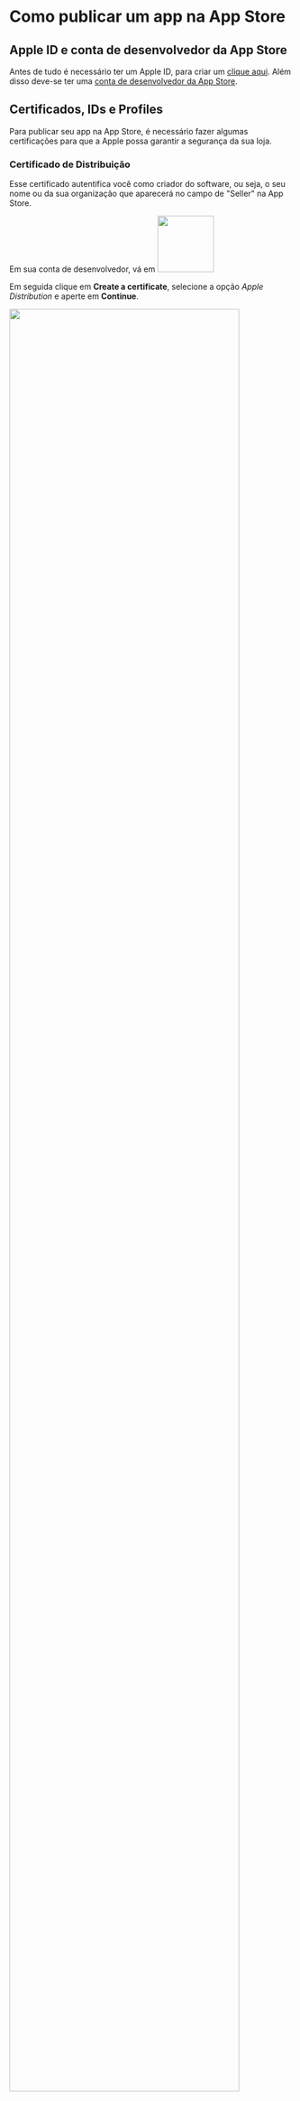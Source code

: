 # Como publicar um app na App Store  

## Apple ID e conta de desenvolvedor da App Store  

Antes de tudo é necessário ter um Apple ID, para criar um [clique aqui](https://appleid.apple.com/account). Além disso deve-se ter uma [conta de desenvolvedor da App Store](https://developer.apple.com/).  

## Certificados, IDs e Profiles  

Para publicar seu app na App Store, é necessário fazer algumas certificações para que a Apple possa garantir a segurança da sua loja.  

### Certificado de Distribuição  

Esse certificado autentifica você como criador do software, ou seja, o seu nome ou da sua organização que aparecerá no campo de "Seller" na App Store.  

Em sua conta de desenvolvedor, vá em  <img src="https://github.com/LDTTFURB/site/assets/126025055/e8c57c61-e32e-4476-868f-8c050fcd76ee" width = 100 height=auto>  

Em seguida clique em **Create a certificate**, selecione a opção *Apple Distribution* e aperte em **Continue**.  

<img src="https://github.com/LDTTFURB/site/assets/126025055/c4a613e2-7a20-4e7a-ab86-0ec042a77860" width=90% height=auto>  

Agora para continuar, é preciso pedir uma Solicitação de Assinatura de Certificado (CSR). Para fazer isso, abra o Keychain Acess e pressione a aba **Keychain Access -> Certificate Assistant -> Request a Certificate From a Certificate Authority**.  

<img src="https://github.com/LDTTFURB/site/assets/126025055/16ac917e-8a1f-4c64-bd93-69edd11c9898" width=90% height=auto>  

Na janela que abrir, faça as seguintes mudanças:  

- Em User Email Adress, digite o email utilizado para criar a conta de desenvolvedor da App Store  
- Em Common Name, coloque o nome da pessoa/organização que deve vir no CSR  
- Selecione a opção *Saved to Disk*  
- Clique em **Continue** e escolha onde deve ser salva a Solicitação de Assinatura de Certificado  

Voltando ao site, em Choose File, selecione o arquivo do CSR, aperte em **Continue** e depois em **Download** para baixar o Certificado de Distribuição.  

### Identificadores  

Agora é necessário criar um ID para o app. Volte para a página de Certificates, Identifiers & Profiles, clique em **Identifiers**, depois no botão com um "+", selecione *App IDs* e aperte em **Continue**.  

![identifiers](https://github.com/LDTTFURB/site/assets/126025055/eae45299-38c6-4cad-90f9-ec983ab02a1a)  

![appIDs](https://github.com/LDTTFURB/site/assets/126025055/056f7e99-6fb7-40db-a4b2-4bc260267a28)  

Na próxima página, selecione *App* e novamente clique em **Continue**.  

![appEappClip](https://github.com/LDTTFURB/site/assets/126025055/09cdd48a-ecc2-4eb2-8e27-810fdbea4887)  

O próximo passo é criar um identificador em Bundle ID, que será utilizado para identificar o app, e preencher o campo Description com uma pequena descrição. Depois disso, marque todos os serviços que seu aplicativo terá acesso e aperte em **Register**.  

![bundleID](https://github.com/LDTTFURB/site/assets/126025055/03916491-60cd-4ac8-9f26-627a8afd8d90)  

### Profile  

Depois de criar o Certificado de Distribuição e o ID do App, é preciso criar um Profile que irá conectar os dois. Novamente de volta à página de Certificates, Identifiers & Profiles, vá até **Profiles** e pressione o botão **Generate Profile**. Na próxima aba, na seção Distribution, selecione *App Store* e clique em **Continue**.  

![provisioningProfile](https://github.com/LDTTFURB/site/assets/126025055/31873f91-fcf4-46dc-9120-aa97024a2e8b)  

Em seguida, selecione o [ID do App](./Publicar-aplicativo-na-AppStore#identificadores) criado anteriormente e pressione **Continue**. Dessa vez, escolha o [Certificado de Distribuição](./Publicar-aplicativo-na-AppStore#certificado-de-distribuição) gerado antes e novamente clique em **Continue**.  

Para continuar, em Provisioning Profile Name, digite o nome do seu Profile, aperte em **Generate** e após isso pressione o botão de **Download** para baixar o profile que acabou de ser gerado.  

## Criar app na App Store Connect  

Mais uma vez na página inicial da sua conta de desenvolvedor, aperte em **App Store Connect** e depois em **Go to App Store Connect**.  

<img src="https://github.com/LDTTFURB/site/assets/126025055/d88112d1-8884-4e0a-8379-e7d2ee031251" width=95% height=auto>  

Já na App Store Connect, aperte em **My Apps**, em seguida no botão com um "+" e por fim em **New App**.  

![newApp](https://github.com/LDTTFURB/site/assets/126025055/3f31465e-9170-4dff-938f-d1da9c609c18)  

A janela de criação de app que abrir deverá ser preenchida com as seguintes informações:  

- As plataformas que seu app ficará disponível  
- Nome do seu aplicativo  
- Idioma principal  
- [Bundle ID](./Publicar-aplicativo-na-AppStore#identificadores) que foi criado anteriormente  
- SKU, que é um ID que ficará dentro do sistema da Apple e não será visto por nenhum usuário
- Permissões que outras pessoas terão no seu app  

Por fim, aperte em **Create**.  

## Build e Upload para o App Store Connect  

No projeto do seu app na Unity, clique em **File -> Build Settings**.  

![image1](https://github.com/LDTTFURB/site/assets/126025055/de558281-db75-426b-8310-bb7def28779d)  

Mude a plataforma selecionada para iOS, arraste todas as cenas que serão utilizadas no seu aplicativo para a área Scenes In Build e então pressione o botão de **Build**.  

<img src="https://github.com/LDTTFURB/site/assets/126025055/3de94bea-29f7-4a13-a871-5743049a7a51" width=80% height=auto>  

Assim que a build estiver pronta, abra o arquivo *.xcodeproj* no [Xcode](https://developer.apple.com/xcode/), aperte no nome do projeto no canto superior esquerdo e depois em **Signing & Capabilities**.  

![xcode](https://github.com/LDTTFURB/site/assets/126025055/66315b65-32a4-4749-9de1-1e80a32fdb66)  

Em Signing & Capabilities, pressione o botão **Add Account** e entre com o seu Apple ID. Agora, é preciso instalar o [Certificado de Distribuição](./Publicar-aplicativo-na-AppStore#certificado-de-distribuição) criado anteriormente. Para fazer isso, basta clicar duas vezes no arquivo do certificado (o nome é *distribution.cer*) que ele será adicionado ao Keychain Access. Em seguida, desmarque a opção *Automatically manage signing* e em *Team*, selecione a sua recém adicionada conta de desenvolvedor da App Store. Já em *Provisioning Profile*, adicione o [Profile](./Publicar-aplicativo-na-AppStore#profile) feito alguns passos atrás e verifique se o ID é igual ao do Bundle Identifier.  

Agora para fazer a build no Xcode, clique em **Product -> Archive**:  

![buildXcode](https://github.com/LDTTFURB/site/assets/126025055/89304458-0861-400f-b3f4-51bddf6ba398)  

Quando o processo estiver concluído, na janela que abrir, clique em **Distribute App** e depois faça as seguintes alterações, apertando em **Next** no final de cada:  

1) Selecione a opção *App Store Connect*  
2) Na aba seguinte, para fazer o upload direto para a App Store Connect clique em **Upload**, caso queira fazer manualmente, pressione **Export**  
3) As duas próximas opções estão marcadas por padrão mas são opcionais, você pode escolher deixá-las marcadas ou não  
4) Selecione o [Profile](./Publicar-aplicativo-na-AppStore#profile) novamente  

Por fim, aperte em **Upload**.  

## Configurando Teste Interno  

Voltando para o site da App Store Connect, aperte em **TestFlight** e será possível ver a build que acabou de ser carregada. Entretanto algumas informações ainda estão faltando, por isso clique em **Manage**.  

![testFlight](https://github.com/LDTTFURB/site/assets/126025055/32359c7a-35fb-4ae1-8968-73f77bf88521)  

Na guia que abrir, algumas perguntas sobre criptografia e seu app devem ser respondidas. Por fim, aperte em **Start Internal Testing**.  

Depois disso, clique no número que estiver do lado do ícone do seu app.  

![numero](https://github.com/LDTTFURB/site/assets/126025055/66f83e6c-eb7e-4e20-8691-ba0476d8b1c4)  

Na aba de Internal Testing, é possível especificar o que deve ser testado e criar um grupo de testadores ou adicioná-los manualmente.  

![testingDetails](https://github.com/LDTTFURB/site/assets/126025055/1cab74d3-f245-45d8-b26a-370a67e45c8b)  

Depois de configurar o teste interno, clique em **Submitt for Review**. Após isso é necessário esperar que a solicitação seja aprovada e logo em seguida, será possível que os participantes do seu grupo de Internal Testing acessem o seu aplicativo.  

## Publicando o app na App Store Connect  

Pressione a aba **App Store** para voltar para a página inicial do aplicativo. Na seção Version Information, algumas fotos de tela para pré-visualização do seu app na loja devem ser enviadas, além de outras informações, como descrição, texto promocional, site de suporte, etc.  

![versionInformation](https://github.com/LDTTFURB/site/assets/126025055/651ee62d-f76c-40ca-a4e1-96a73669aef5)  

Rolando a página para baixo, na seção de Build, pressione o botão **Select a build before you submit your app** e selecione a build que deseja publicar.  

Nessa aba é possível ainda determinar se o app será publicado automaticamente ou manualmente, além de algumas outras configurações. Sinta-se livre para explorá-las e assim que estiver pronto clique em **Save** na parte superior da página.  

No lado direito, aperte em **App Information**.  

![appInformation](https://github.com/LDTTFURB/site/assets/126025055/757042db-5291-43b2-8fb6-a5a4211e65c7)  

Com a página aberta, em Content Rights deve-se responder sobre conteúdo de terceiros presente em seu aplicativo. Já em Age Rating, é necessário especificar a idade do público-alvo de seu app.  

Agora clique em **App Privacy** no menu lateral na esquerda. Em Privacy Policy URL, deve-se digitar o link da política de privacidade do seu aplicativo. Embaixo dessa seção, aperte em **Get Started** para responder um questionário sobre os dados que serão coletados durante o uso do seu app.  

Após fazer isso pressione o botão de **Prepare for Submission**, depois no de **Submit for Review** para enviar seu aplicativo para a revisão.  

![submitForReview](https://github.com/LDTTFURB/site/assets/126025055/7cec9db0-76c1-4ff1-aace-db1edafa52cc)  

De acordo com a Apple, 50% da submissões são processadas em 24 horas e 90% em 48 horas. Caso seja encontrada alguma falha, será necessário [repetir esse último processo](./Publicar-aplicativo-na-AppStore#publicando-o-app-na-app-store-connect) corrigindo os erros. Quando não houver mais defeitos, o app será publicado automaticamente, entretanto, se foi escolhida a publicação manual, deve-se entrar na App Store Connect e pressionar o botão **Release This Version**. Depois de publicado, o aplicativo pode levar até 24 horas para aparecer na App Store.  

## Vídeo completo  

[Clique aqui para ir para o vídeo usado como referência para este tutorial.](https://youtu.be/z4vX4JdIxv4)  
